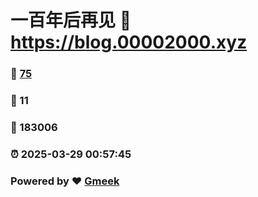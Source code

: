 # 一百年后再见 :link: https://blog.00002000.xyz 
### :page_facing_up: [75](https://blog.00002000.xyz/tag.html) 
### :speech_balloon: 11 
### :hibiscus: 183006 
### :alarm_clock: 2025-03-29 00:57:45 
### Powered by :heart: [Gmeek](https://github.com/Meekdai/Gmeek)
